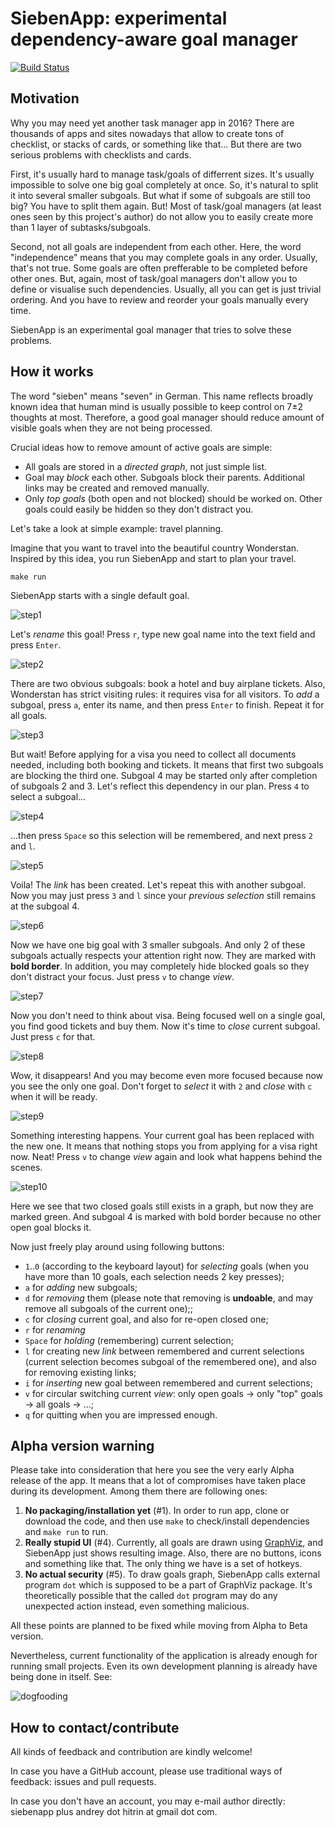 # SiebenApp: experimental dependency-aware goal manager

[![Build Status](https://travis-ci.org/ahitrin/SiebenApp.svg?branch=master)](https://travis-ci.org/ahitrin/SiebenApp)

## Motivation

Why you may need yet another task manager app in 2016? There are thousands of apps and sites nowadays that allow to create tons of checklist, or stacks of cards, or something like that... But there are two serious problems with checklists and cards.

First, it's usually hard to manage task/goals of differrent sizes. It's usually impossible to solve one big goal completely at once. So, it's natural to split it into several smaller subgoals. But what if some of subgoals are still too big? You have to split them again. But! Most of task/goal managers (at least ones seen by this project's author) do not allow you to easily create more than 1 layer of subtasks/subgoals.

Second, not all goals are independent from each other. Here, the word "independence" means that you may complete goals in any order. Usually, that's not true. Some goals are often prefferable to be completed before other ones. But, again, most of task/goal managers don't allow you to define or visualise such dependencies. Usually, all you can get is just trivial ordering. And you have to review and reorder your goals manually every time.

SiebenApp is an experimental goal manager that tries to solve these problems.

## How it works

The word "sieben" means "seven" in German. This name reflects broadly known idea that human mind is usually possible to keep control on 7±2 thoughts at most. Therefore, a good goal manager should reduce amount of visible goals when they are not being processed.

Crucial ideas how to remove amount of active goals are simple:

 * All goals are stored in a _directed graph_, not just simple list.
 * Goal may _block_ each other. Subgoals block their parents. Additional links may be created and removed manually.
 * Only _top goals_ (both open and not blocked) should be worked on. Other goals could easily be hidden so they don't distract you.

Let's take a look at simple example: travel planning.

Imagine that you want to travel into the beautiful country Wonderstan. Inspired by this idea, you run SiebenApp and start to plan your travel.

    make run

SiebenApp starts with a single default goal.

![step1](docs/example1.png)

Let's _rename_ this goal! Press `r`, type new goal name into the text field and press `Enter`.

![step2](docs/example2.png)

There are two obvious subgoals: book a hotel and buy airplane tickets. Also, Wonderstan has strict visiting rules: it requires visa for all visitors. To _add_ a subgoal, press `a`, enter its name, and then press `Enter` to finish. Repeat it for all goals.

![step3](docs/example3.png)

But wait! Before applying for a visa you need to collect all documents needed, including both booking and tickets. It means that first two subgoals are blocking the third one. Subgoal 4 may be started only after completion of subgoals 2 and 3. Let's reflect this dependency in our plan. Press `4` to select a subgoal...

![step4](docs/example4.png)

...then press `Space` so this selection will be remembered, and next press `2` and `l`.

![step5](docs/example5.png)

Voila! The _link_ has been created. Let's repeat this with another subgoal. Now you may just press `3` and `l` since your _previous selection_ still remains at the subgoal 4.

![step6](docs/example6.png)

Now we have one big goal with 3 smaller subgoals. And only 2 of these subgoals actually respects your attention right now. They are marked with **bold border**. In addition, you may completely hide blocked goals so they don't distract your focus. Just press `v` to change _view_.

![step7](docs/example7.png)

Now you don't need to think about visa. Being focused well on a single goal, you find good tickets and buy them. Now it's time to _close_ current subgoal. Just press `c` for that.

![step8](docs/example8.png)

Wow, it disappears! And you may become even more focused because now you see the only one goal. Don't forget to _select_ it with `2` and _close_ with `c` when it will be ready.

![step9](docs/example9.png)

Something interesting happens. Your current goal has been replaced with the new one. It means that nothing stops you from applying for a visa right now. Neat! Press `v` to change _view_ again and look what happens behind the scenes.

![step10](docs/example10.png)

Here we see that two closed goals still exists in a graph, but now they are marked green. And subgoal 4 is marked with bold border because no other open goal blocks it.

Now just freely play around using following buttons:

 * `1`..`0` (according to the keyboard layout) for _selecting_ goals (when you have more than 10 goals, each selection needs 2 key presses);
 * `a` for _adding_ new subgoals;
 * `d` for _removing_ them (please note that removing is **undoable**, and may remove all subgoals of the current one);;
 * `c` for _closing_ current goal, and also for re-open closed one;
 * `r` for _renaming_
 * `Space` for _holding_ (remembering) current selection;
 * `l` for creating new _link_ between remembered and current selections (current selection becomes subgoal of the remembered one), and also for removing existing links;
 * `i` for _inserting_ new goal between remembered and current selections;
 * `v` for circular switching current _view_: only open goals → only "top" goals → all goals → ...;
 * `q` for quitting when you are impressed enough.

## Alpha version warning

Please take into consideration that here you see the very early Alpha release of the app. It means that a lot of compromises have taken place during its development. Among them there are following ones:

1. **No packaging/installation yet** (#1). In order to run app, clone or download the code, and then use `make` to check/install dependencies and `make run` to run.
2. **Really stupid UI** (#4). Currently, all goals are drawn using [GraphViz](http://www.graphviz.org/), and SiebenApp just shows resulting image. Also, there are no buttons, icons and something like that. The only thing we have is a set of hotkeys.
3. **No actual security** (#5). To draw goals graph, SiebenApp calls external program `dot` which is supposed to be a part of GraphViz package. It's theoretically possible that the called `dot` program may do any unexpected action instead, even something malicious.

All these points are planned to be fixed while moving from Alpha to Beta version.

Nevertheless, current functionality of the application is already enough for running small projects. Even its own development planning is already have being done in itself. See:

![dogfooding](docs/dogfooding.png)

## How to contact/contribute

All kinds of feedback and contribution are kindly welcome!

In case you have a GitHub account, please use traditional ways of feedback: issues and pull requests.

In case you don't have an account, you may e-mail author directly: siebenapp plus andrey dot hitrin at gmail dot com.
